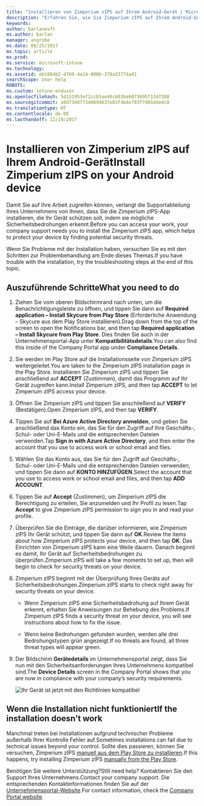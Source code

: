 ```yaml
---
title: "Installieren von Zimperium zIPS auf Ihrem Android-Gerät | Microsoft-Dokumentation"
description: "Erfahren Sie, wie Sie Zimperium zIPS auf Ihrem Android-Gerät installieren."
keywords: 
author: barlanmsft
ms.author: barlan
manager: angrobe
ms.date: 09/25/2017
ms.topic: article
ms.prod: 
ms.service: microsoft-intune
ms.technology: 
ms.assetid: eb1884b2-d760-4a14-800b-378a33774a41
searchScope: User help
ROBOTS: 
ms.custom: intune-enduser
ms.openlocfilehash: 5d151953ef2ccb5ae46c603be6073695f134f308
ms.sourcegitcommit: a9d734877340894637e03f4b4ef83f7d01ddedc8
ms.translationtype: HT
ms.contentlocale: de-DE
ms.lasthandoff: 12/19/2017
---
```

# <a name="install-zimperium-zips-on-your-android-device"></a><span data-ttu-id="d9386-103">Installieren von Zimperium zIPS auf Ihrem Android-Gerät</span><span class="sxs-lookup"><span data-stu-id="d9386-103">Install Zimperium zIPS on your Android device</span></span>

<span data-ttu-id="d9386-104">Damit Sie auf Ihre Arbeit zugreifen können, verlangt die Supportabteilung Ihres Unternehmens von Ihnen, dass Sie die Zimperium zIPS-App installieren, die Ihr Gerät schützen soll, indem sie mögliche Sicherheitsbedrohungen erkennt.</span><span class="sxs-lookup"><span data-stu-id="d9386-104">Before you can access your work, your company support needs you to install the Zimperium zIPS app, which helps to protect your device by finding potential security threats.</span></span>

<span data-ttu-id="d9386-105">Wenn Sie Probleme mit der Installation haben, versuchen Sie es mit den Schritten zur Problembehandlung am Ende dieses Themas.</span><span class="sxs-lookup"><span data-stu-id="d9386-105">If you have trouble with the installation, try the troubleshooting steps at the end of this topic.</span></span>

## <a name="what-you-need-to-do"></a><span data-ttu-id="d9386-106">Auszuführende Schritte</span><span class="sxs-lookup"><span data-stu-id="d9386-106">What you need to do</span></span>

1. <span data-ttu-id="d9386-107">Ziehen Sie vom oberen Bildschirmrand nach unten, um die Benachrichtigungsleiste zu öffnen, und tippen Sie dann auf **Required application – Install Skycure from Play Store** (Erforderliche Anwendung – Skycure aus dem Play Store installieren).</span><span class="sxs-lookup"><span data-stu-id="d9386-107">Drag down from the top of the screen to open the Notifications bar, and then tap **Required application – Install Skycure from Play Store**.</span></span> <span data-ttu-id="d9386-108">Dies finden Sie auch in der Unternehmensportal-App unter __Kompatibilitätsdetails__.</span><span class="sxs-lookup"><span data-stu-id="d9386-108">You can also find this inside of the Company Portal app under __Compliance Details__.</span></span>

2. <span data-ttu-id="d9386-109">Sie werden im Play Store auf die Installationsseite von Zimperium zIPS weitergeleitet.</span><span class="sxs-lookup"><span data-stu-id="d9386-109">You are taken to the Zimperium zIPS installation page in the Play Store.</span></span> <span data-ttu-id="d9386-110">Installieren Sie Zimperium zIPS und tippen Sie anschließend auf **ACCEPT** (Zustimmen), damit das Programm auf Ihr Gerät zugreifen kann.</span><span class="sxs-lookup"><span data-stu-id="d9386-110">Install Zimperium zIPS, and then tap **ACCEPT** to let Zimperium zIPS access your device.</span></span>

3. <span data-ttu-id="d9386-111">Öffnen Sie Zimperium zIPS und tippen Sie anschließend auf **VERIFY** (Bestätigen).</span><span class="sxs-lookup"><span data-stu-id="d9386-111">Open Zimperium zIPS, and then tap **VERIFY**.</span></span>

4. <span data-ttu-id="d9386-112">Tippen Sie auf **Bei Azure Active Directory anmelden**, und geben Sie anschließend das Konto ein, das Sie für den Zugriff auf Ihre Geschäfts-, Schul- oder Uni-E-Mails und die entsprechenden Dateien verwenden.</span><span class="sxs-lookup"><span data-stu-id="d9386-112">Tap **Sign in with Azure Active Directory**, and then enter the account that you use to access work or school email and files.</span></span>

5. <span data-ttu-id="d9386-113">Wählen Sie das Konto aus, das Sie für den Zugriff auf Geschäfts-, Schul- oder Uni-E-Mails und die entsprechenden Dateien verwenden, und tippen Sie dann auf **KONTO HINZUFÜGEN**.</span><span class="sxs-lookup"><span data-stu-id="d9386-113">Select the account that you use to access work or school email and files, and then tap **ADD ACCOUNT**.</span></span>

6. <span data-ttu-id="d9386-114">Tippen Sie auf **Accept** (Zustimmen), um Zimperium zIPS die Berechtigung zu erteilen, Sie anzumelden und Ihr Profil zu lesen.</span><span class="sxs-lookup"><span data-stu-id="d9386-114">Tap **Accept** to give Zimperium zIPS permission to sign you in and read your profile.</span></span>

7. <span data-ttu-id="d9386-115">Überprüfen Sie die Einträge, die darüber informieren, wie Zimperium zIPS Ihr Gerät schützt, und tippen Sie dann auf **OK**.</span><span class="sxs-lookup"><span data-stu-id="d9386-115">Review the items about how Zimperium zIPS protects your device, and then tap **OK**.</span></span> <span data-ttu-id="d9386-116">Das Einrichten von Zimperium zIPS kann eine Weile dauern. Danach beginnt es damit, Ihr Gerät auf Sicherheitsbedrohungen zu überprüfen.</span><span class="sxs-lookup"><span data-stu-id="d9386-116">Zimperium zIPS will take a few moments to set up, then will begin to check for security threats on your device.</span></span>

8. <span data-ttu-id="d9386-117">Zimperium zIPS beginnt mit der Überprüfung Ihres Geräts auf Sicherheitsbedrohungen.</span><span class="sxs-lookup"><span data-stu-id="d9386-117">Zimperium zIPS starts to check right away for security threats on your device.</span></span>

   * <span data-ttu-id="d9386-118">Wenn Zimperium zIPS eine Sicherheitsbedrohung auf Ihrem Gerät erkennt, erhalten Sie Anweisungen zur Behebung des Problems.</span><span class="sxs-lookup"><span data-stu-id="d9386-118">If Zimperium zIPS finds a security threat on your device, you will see instructions about how to fix the issue.</span></span>

   * <span data-ttu-id="d9386-119">Wenn keine Bedrohungen gefunden wurden, werden alle drei Bedrohungstypen grün angezeigt.</span><span class="sxs-lookup"><span data-stu-id="d9386-119">If no threats are found, all three threat types will appear green.</span></span>

11. <span data-ttu-id="d9386-120">Der Bildschirm **Gerätedetails** im Unternehmensportal zeigt, dass Sie nun mit den Sicherheitsanforderungen Ihres Unternehmens kompatibel sind.</span><span class="sxs-lookup"><span data-stu-id="d9386-120">The **Device Details** screen in the Company Portal shows that you are now in compliance with your company’s security requirements.</span></span>

    ![Ihr Gerät ist jetzt mit den Richtlinien kompatibel](./media/mtd-device-now-compliant-android.png)

## <a name="if-the-installation-doesnt-work"></a><span data-ttu-id="d9386-122">Wenn die Installation nicht funktioniert</span><span class="sxs-lookup"><span data-stu-id="d9386-122">If the installation doesn't work</span></span>

<span data-ttu-id="d9386-123">Manchmal treten bei Installationen aufgrund technischer Probleme außerhalb Ihrer Kontrolle Fehler auf.</span><span class="sxs-lookup"><span data-stu-id="d9386-123">Sometimes installations can fail due to technical issues beyond your control.</span></span> <span data-ttu-id="d9386-124">Sollte dies passieren, können Sie versuchen, Zimperium zIPS [manuell aus dem Play Store zu installieren](https://play.google.com/store/apps/details?id=com.zimperium.zips).</span><span class="sxs-lookup"><span data-stu-id="d9386-124">If this happens, try installing Zimperium zIPS [manually from the Play Store](https://play.google.com/store/apps/details?id=com.zimperium.zips).</span></span>

<span data-ttu-id="d9386-125">Benötigen Sie weitere Unterstützung?</span><span class="sxs-lookup"><span data-stu-id="d9386-125">Still need help?</span></span> <span data-ttu-id="d9386-126">Kontaktieren Sie den Support Ihres Unternehmens.</span><span class="sxs-lookup"><span data-stu-id="d9386-126">Contact your company support.</span></span> <span data-ttu-id="d9386-127">Die entsprechenden Kontaktinformationen finden Sie auf der [Unternehmensportal-Website](https://portal.manage.microsoft.com#HelpDeskDialog).</span><span class="sxs-lookup"><span data-stu-id="d9386-127">For contact information, check the [Company Portal website](https://portal.manage.microsoft.com#HelpDeskDialog).</span></span>
